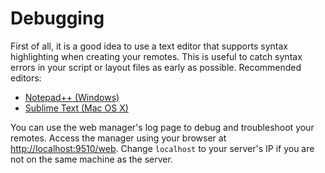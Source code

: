 
# Debugging

First of all, it is a good idea to use a text editor that supports syntax highlighting when creating your remotes.
This is useful to catch syntax errors in your script or layout files as early as possible. Recommended editors:

* [Notepad++ (Windows)](http://notepad-plus-plus.org/)
* [Sublime Text (Mac OS X)](http://www.sublimetext.com/)

You can use the web manager's log page to debug and troubleshoot your remotes. Access the manager using your browser at
[http://localhost:9510/web](http://localhost:9510/web). Change ``localhost`` to your server's IP if you are not on the
same machine as the server.